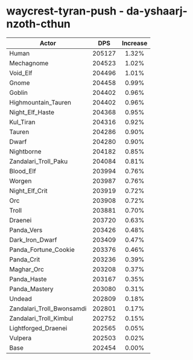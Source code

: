 # waycrest-tyran-push - da-yshaarj-nzoth-cthun
| Actor | DPS | Increase |
|---|:---:|:---:|
|Human|205127|1.32%|
|Mechagnome|204523|1.02%|
|Void_Elf|204496|1.01%|
|Gnome|204458|0.99%|
|Goblin|204402|0.96%|
|Highmountain_Tauren|204402|0.96%|
|Night_Elf_Haste|204368|0.95%|
|Kul_Tiran|204316|0.92%|
|Tauren|204286|0.90%|
|Dwarf|204280|0.90%|
|Nightborne|204182|0.85%|
|Zandalari_Troll_Paku|204084|0.81%|
|Blood_Elf|203994|0.76%|
|Worgen|203987|0.76%|
|Night_Elf_Crit|203919|0.72%|
|Orc|203908|0.72%|
|Troll|203881|0.70%|
|Draenei|203720|0.63%|
|Panda_Vers|203426|0.48%|
|Dark_Iron_Dwarf|203409|0.47%|
|Panda_Fortune_Cookie|203376|0.46%|
|Panda_Crit|203236|0.39%|
|Maghar_Orc|203208|0.37%|
|Panda_Haste|203167|0.35%|
|Panda_Mastery|203080|0.31%|
|Undead|202809|0.18%|
|Zandalari_Troll_Bwonsamdi|202801|0.17%|
|Zandalari_Troll_Kimbul|202752|0.15%|
|Lightforged_Draenei|202565|0.05%|
|Vulpera|202503|0.02%|
|Base|202454|0.00%|
